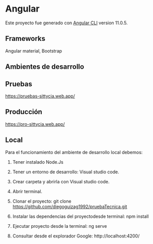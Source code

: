 # Angular

Este proyecto fue generado con [Angular CLI](https://github.com/angular/angular-cli) version 11.0.5.

## Frameworks

Angular material, Bootstrap

## Ambientes de desarrollo

## Pruebas

https://pruebas-sittycia.web.app/

## Producción

https://pro-sittycia.web.app/

##  Local

Para el funcionamiento del ambiente de desarrollo local debemos:

1. Tener instalado Node.Js

2. Tener un entorno de desarrollo: Visual studio code.

3. Crear carpeta y abrirla con Visual studio code.

4. Abrir terminal.

5. Clonar el proyecto: git clone https://github.com/diegoguizag1992/pruebaTecnica.git

6. Instalar las dependencias del proyectodesde terminal: npm install

7. Ejecutar proyecto desde la terminal: ng serve

8. Consultar desde el explorador Google: http://localhost:4200/


